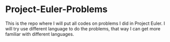 # Project-Euler-Problems
This is the repo where I will put all codes on problems I did in Project Euler.
I will try use different language to do the problems, that way I can get more familiar with different languages.
